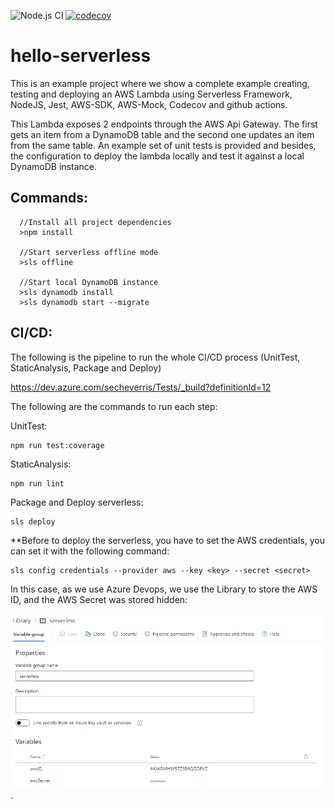 ![Node.js CI](https://github.com/Devcognitio/hello-serverless/workflows/Node.js%20CI/badge.svg)
[![codecov](https://codecov.io/gh/Devcognitio/hello-serverless/branch/master/graph/badge.svg?token=4Z79Z3QLY3)](https://codecov.io/gh/Devcognitio/hello-serverless)

# hello-serverless
This is an example project where we show a complete example creating, testing and deploying an AWS Lambda using Serverless Framework, NodeJS, Jest, AWS-SDK, AWS-Mock, Codecov and github actions.

This Lambda exposes 2 endpoints through the AWS Api Gateway. The first gets an item from a DynamoDB table and the second one updates an item from the same table.
An example set of unit tests is provided and besides, the configuration to deploy the lambda locally and test it against a local DynamoDB instance.

## Commands:

````
  //Install all project dependencies
  >npm install
  
  //Start serverless offline mode
  >sls offline
  
  //Start local DynamoDB instance
  >sls dynamodb install
  >sls dynamodb start --migrate
````  

## CI/CD:

The following is the pipeline to run the whole CI/CD process (UnitTest, StaticAnalysis, Package and Deploy)

https://dev.azure.com/secheverris/Tests/_build?definitionId=12

The following are the commands to run each step:

UnitTest: 

````
npm run test:coverage
````

StaticAnalysis: 

````
npm run lint
````

Package and Deploy serverless: 

````
sls deploy
````
**Before to deploy the serverless, you have to set the AWS credentials, you can set it with the following command:
````
sls config credentials --provider aws --key <key> --secret <secret>
````
In this case, as we use Azure Devops, we use the Library to store the AWS ID, and the AWS Secret was stored hidden:

![Library](https://github.com/secheverri/hello-serverless/blob/master/images/Library.PNG).
